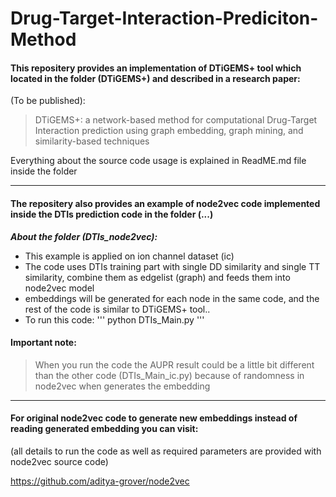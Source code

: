# Drug-Target-Interaction-Prediciton-Method
 
#### This repositery provides an implementation of DTiGEMS+ tool  which located in the folder (DTiGEMS+) and described in a research paper:
(To be published):

> DTiGEMS+: a network-based method for computational Drug-Target Interaction prediction using graph embedding, graph mining, and similarity-based techniques

Everything about the source code usage is explained in ReadME.md file inside the folder

---

#### The repositery also provides an example of node2vec code implemented inside the DTIs prediction code in the folder (...)
 ***About the folder (DTIs_node2vec):***
 - This example is applied on ion channel dataset (ic)
 - The code uses DTIs training part with single DD similarity and single TT similarity, combine them as edgelist (graph) and feeds them into node2vec model
 - embeddings will be generated for each node in the same code, and the rest of the code is similar to DTiGEMS+ tool..
 - To run this code:
 '''
 python DTIs_Main.py
 '''
 
 #### Important note:
 >  When you run the code the AUPR result could be a little bit different than the other code (DTIs_Main_ic.py) because of randomness in node2vec when generates the embedding
 

---

#### For original node2vec code to generate new embeddings instead of reading generated embedding you can visit:

(all details to run the code as well as required parameters are provided with node2vec source code)

https://github.com/aditya-grover/node2vec

